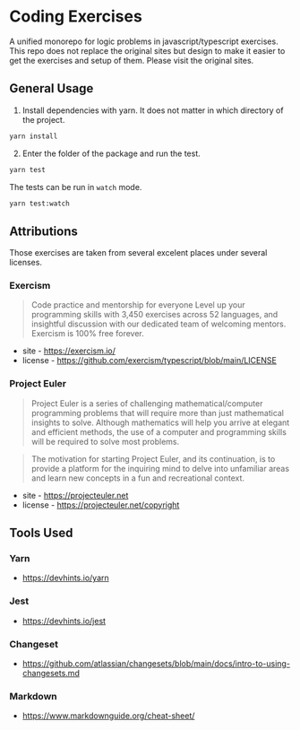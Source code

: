 # Coding Exercises

A unified monorepo for logic problems in javascript/typescript exercises. This repo does not replace the original sites but design to make it easier to get the exercises and setup of them. Please visit the original sites.

## General Usage

1. Install dependencies with yarn. It does not matter in which directory of the project.

```bash
yarn install
```

2. Enter the folder of the package and run the test.

```bash
yarn test
```

The tests can be run in `watch` mode.

```bash
yarn test:watch
```

## Attributions

Those exercises are taken from several excelent places under several licenses. 

### Exercism

> Code practice and mentorship for everyone Level up your programming skills with 3,450 exercises across 52 languages, and insightful discussion with our dedicated team of welcoming mentors. Exercism is 100% free forever.

* site - https://exercism.io/
* license - https://github.com/exercism/typescript/blob/main/LICENSE

### Project Euler

> Project Euler is a series of challenging mathematical/computer programming problems that will require more than just mathematical insights to solve. Although mathematics will help you arrive at elegant and efficient methods, the use of a computer and programming skills will be required to solve most problems.

> The motivation for starting Project Euler, and its continuation, is to provide a platform for the inquiring mind to delve into unfamiliar areas and learn new concepts in a fun and recreational context.

* site - https://projecteuler.net
* license - https://projecteuler.net/copyright

## Tools Used 

### Yarn

* https://devhints.io/yarn

### Jest

* https://devhints.io/jest

### Changeset

* https://github.com/atlassian/changesets/blob/main/docs/intro-to-using-changesets.md

### Markdown

* https://www.markdownguide.org/cheat-sheet/
